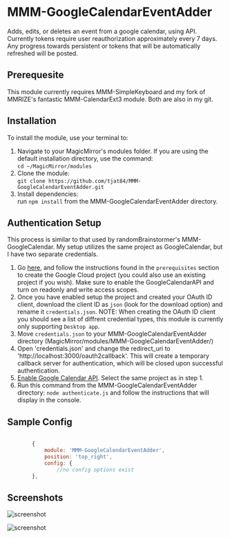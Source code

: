 # MMM-GoogleCalendarEventAdder
Adds, edits, or deletes an event from a google calendar, using API. Currently tokens require user reauthorization approximately every 7 days. Any progress towards persistent or tokens that will be automatically refreshed will be posted. 

## Prerequesite
This module currently requires MMM-SimpleKeyboard and my fork of MMRIZE's fantastic MMM-CalendarExt3 module. Both are also in my git.  

## Installation

To install the module, use your terminal to:
 
1. Navigate to your MagicMirror's modules folder. If you are using the default installation directory, use the command:<br />`cd ~/MagicMirror/modules`
2. Clone the module:<br />`git clone https://github.com/tjat84/MMM-GoogleCalendarEventAdder.git`
3. Install dependencies:<br /> run `npm install` from the MMM-GoogleCalendarEventAdder directory.

## Authentication Setup

This process is similar to that used by randomBrainstormer's MMM-GoogleCalendar. My setup utilizes the same project as GoogleCalendar, but I have two separate credentials. 

1. Go [here](https://developers.google.com/calendar/api/quickstart/nodejs), and follow the instructions found in the `prerequisites` section to create the Google Cloud project (you could also use an existing project if you wish). Make sure to enable the GoogleCalendarAPI and turn on readonly and write access scopes.
2. Once you have enabled setup the project and created your OAuth ID client, download the client ID as `json` (look for the download option) and rename it `credentials.json`. NOTE: When creating the OAuth ID client you should see a list of diffrent credential types, this module is currently only supporting `Desktop app`.
3. Move `credentials.json` to your MMM-GoogleCalendarEventAdder directory (MagicMirror/modules/MMM-GoogleCalendarEventAdder/)
4. Open 'credentials.json' and change the redirect_uri to 'http://localhost:3000/oauth2callback'. This will create a temporary callback server for authentication, which will be closed upon successful authentication. 
5. [Enable Google Calendar API](https://console.cloud.google.com/apis/library/calendar-json.googleapis.com). Select the same project as in step 1.
6. Run this command from the MMM-GoogleCalendarEventAdder directory: `node authenticate.js` and follow the instructions that will display in the console. 

## Sample Config
```javascript

        {
			module: 'MMM-GoogleCalendarEventAdder',
			position: 'top_right', 
			config: {
				//no config options exist
		},	

```

## Screenshots
![screenshot](https://github.com/tjat84/MMM-GoogleCalendarEventAdder/blob/acdaec83f70b661e92c1537108e85b91c52b1e3c/main_snippet.png)

![screenshot](https://github.com/tjat84/MMM-GoogleCalendarEventAdder/blob/acdaec83f70b661e92c1537108e85b91c52b1e3c/delete_snip.png)